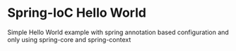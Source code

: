# Spring-IoC Hello World
Simple Hello World example with spring annotation based configuration and only using spring-core and spring-context
